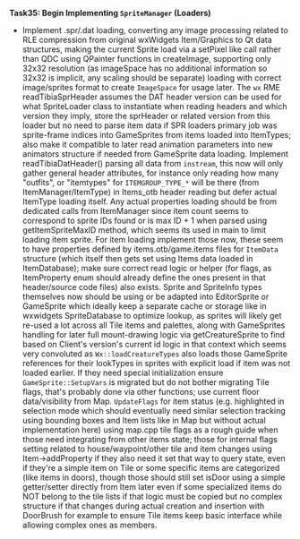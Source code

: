 **Task35: Begin Implementing `SpriteManager` (Loaders)**
*  Implement .spr/.dat loading, converting any image processing related to RLE compression from original wxWidgets Item/Graphics to Qt data structures, making the current Sprite load via a setPixel like call rather than QDC using QPainter functions in createImage, supporting only 32x32 resolution (as imageSpace has no additional information so 32x32 is implicit, any scaling should be separate) loading with correct image/sprites format to create `ImageSpace` for usage later. The `wx` RME readTibiaSprHeader assumes the DAT header version can be used for what SpriteLoader class to instantiate when reading headers and which version they imply, store the sprHeader or related version from this loader but no need to parse item data if SPR loaders primary job was sprite-frame indices into GameSprites from items loaded into ItemTypes; also make it compatible to later read animation parameters into new animators structure if needed from GameSprite data loading. Implement readTibiaDatHeader() parsing all data from `instream`, this now will only gather general header attributes, for instance only reading how many "outfits", or "itemtypes" for `ITEMGROUP_TYPE_*` will be there (from ItemManager/ItemType) in Items_otb header reading but defer actual ItemType loading itself. Any actual properties loading should be from dedicated calls from ItemManager since item count seems to correspond to sprite IDs found or is max ID + 1 when parsed using getItemSpriteMaxID method, which seems its used in main to limit loading item sprite. For item loading implement those now, these seem to have properties defined by items.otb/game.items files for `ItemData` structure (which itself then gets set using Items data loaded in ItemDatabase); make sure correct read logic or helper (for flags, as ItemProperty enum should already define the ones present in that header/source code files) also exists. Sprite and SpriteInfo types themselves now should be using or be adapted into EditorSprite or GameSprite which ideally keep a separate cache or storage like in wxwidgets SpriteDatabase to optimize lookup, as sprites will likely get re-used a lot across all Tile items and palettes, along with GameSprites handling for later full mount-drawing logic via getCreatureSprite to find based on Client's version's current id logic in that context which seems very convoluted as `Wx::loadCreatureTypes` also loads those GameSprite references for their lookTypes in sprites with explicit load if item was not loaded earlier. If they need special initialization ensure `GameSprite::SetupVars` is migrated but do not bother migrating Tile flags, that's probably done via other functions; use current floor data/visibility from Map. `UpdateFlags` for item status (e.g. highlighted in selection mode which should eventually need similar selection tracking using bounding boxes and Item lists like in Map but without actual implementation here) using map.cpp tile flags as a rough guide when those need integrating from other items state; those for internal flags setting related to house/waypoint/other tile and item changes using Item->addProperty if they also need it set that way to query state, even if they're a simple item on Tile or some specific items are categorized (like items in doors), though those should still set isDoor using a simple getter/setter directly from Item later even if some specialized items do NOT belong to the tile lists if that logic must be copied but no complex structure if that changes during actual creation and insertion with DoorBrush for example to ensure Tile items keep basic interface while allowing complex ones as members.
